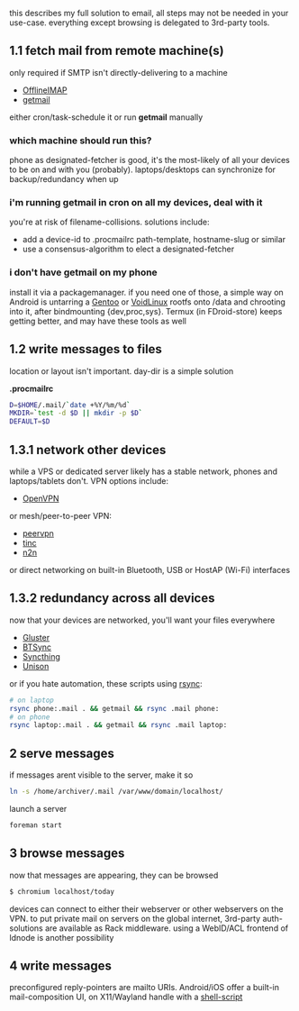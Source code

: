 this describes my full solution to email, all steps may not be needed in your use-case. everything except browsing is delegated to 3rd-party tools. 

## 1.1 fetch mail from remote machine(s)

only required if SMTP isn't directly-delivering to a machine

* [OfflineIMAP](http://offlineimap.org/)
* [getmail](http://pyropus.ca/software/getmail/)

either cron/task-schedule it or run **getmail** manually

### which machine should run this?

phone as designated-fetcher is good, it's the most-likely of all your devices to be on and with you (probably). laptops/desktops can synchronize for backup/redundancy when up

### i'm running getmail in cron on all my devices, deal with it

you're at risk of filename-collisions. solutions include:

* add a device-id to .procmailrc path-template, hostname-slug or similar
* use a consensus-algorithm to elect a designated-fetcher

### i don't have getmail on my phone

install it via a packagemanager. if you need one of those, a simple way on Android is untarring a [Gentoo](//gentoo.org) or [VoidLinux](//voidlinux.eu) rootfs onto /data and chrooting into it, after bindmounting {dev,proc,sys}. Termux (in FDroid-store) keeps getting better, and may have these tools as well

## <a id=1.2></a>1.2 write messages to files

location or layout isn't important. day-dir is a simple solution

**.procmailrc**

``` sh
D=$HOME/.mail/`date +%Y/%m/%d`
MKDIR=`test -d $D || mkdir -p $D`
DEFAULT=$D

```

## 1.3.1 network other devices

while a VPS or dedicated server likely has a stable network, phones and laptops/tablets don't. VPN options include:

* [OpenVPN](https://openvpn.net/)

or mesh/peer-to-peer VPN:

* [peervpn](http://www.peervpn.net/)
* [tinc](http://www.tinc-vpn.org/)
* [n2n](https://github.com/meyerd/n2n)

or direct networking on built-in Bluetooth, USB or HostAP (Wi-Fi) interfaces

## 1.3.2 redundancy across all devices

now that your devices are networked, you'll want your files everywhere

* [Gluster](http://www.gluster.org/)
* [BTSync](https://wiki.archlinux.org/index.php/BitTorrent_Sync)
* [Syncthing](https://syncthing.net/)
* [Unison](https://www.cis.upenn.edu/~bcpierce/unison/)

or if you hate automation, these scripts using [rsync](https://rsync.samba.org/):

``` sh
# on laptop
rsync phone:.mail . && getmail && rsync .mail phone:
# on phone
rsync laptop:.mail . && getmail && rsync .mail laptop:
```

## 2 serve messages

if messages arent visible to the server, make it so

``` sh
ln -s /home/archiver/.mail /var/www/domain/localhost/

```

launch a server

``` sh
foreman start
```

## <a id=3></a>3 browse messages

now that messages are appearing, they can be browsed

``` sh
$ chromium localhost/today
```

devices can connect to either their webserver or other webservers on the VPN. to put private mail on servers on the global internet, 3rd-party auth-solutions are available as Rack middleware. using a WebID/ACL frontend of ldnode is another possibility

## 4 write messages

preconfigured reply-pointers are mailto URIs. Android/iOS offer a built-in mail-composition UI, on X11/Wayland handle with a [shell-script](mailto)
